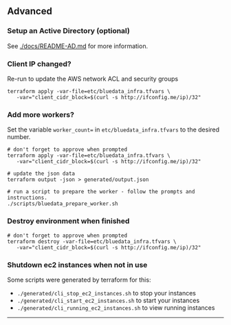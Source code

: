 ## Advanced

### Setup an Active Directory (optional)

See [./docs/README-AD.md](./docs/README-AD.md) for more information.

### Client IP changed?

Re-run to update the AWS network ACL and security groups

```
terraform apply -var-file=etc/bluedata_infra.tfvars \
   -var="client_cidr_block=$(curl -s http://ifconfig.me/ip)/32" 
```

### Add more workers?

Set the variable `worker_count=` in `etc/bluedata_infra.tfvars` to the desired number.

```
# don't forget to approve when prompted
terraform apply -var-file=etc/bluedata_infra.tfvars \
   -var="client_cidr_block=$(curl -s http://ifconfig.me/ip)/32" 

# update the json data
terraform output -json > generated/output.json

# run a script to prepare the worker - follow the prompts and instructions.
./scripts/bluedata_prepare_worker.sh
```

### Destroy environment when finished

```
# don't forget to approve when prompted
terraform destroy -var-file=etc/bluedata_infra.tfvars \
   -var="client_cidr_block=$(curl -s http://ifconfig.me/ip)/32" 
```

### Shutdown ec2 instances when not in use

Some scripts were generated by terraform for this:

- `./generated/cli_stop_ec2_instances.sh` to stop your instances
- `./generated/cli_start_ec2_instances.sh` to start your instances
- `./generated/cli_running_ec2_instances.sh` to view running instances

------
